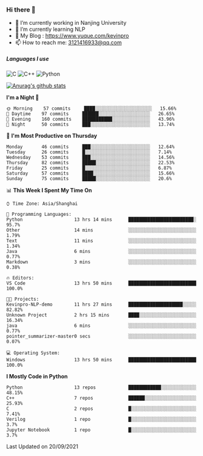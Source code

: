 ### Hi there 👋

- 🔭 I’m currently working in Nanjing University
- 🌱 I’m currently learning NLP
- 👯 My Blog : https://www.yuque.com/kevinpro
- 📫 How to reach me: 3121416933@qq.com

##### Languages I use
![C](https://img.shields.io/badge/-C-000000?style=flat&logo=c)
![C++](https://img.shields.io/badge/-C++-000000?style=flat&logo=c%2B%2B)
![Python](https://img.shields.io/badge/-Python-000000?style=flat&logo=python)

[![Anurag's github stats](https://github-readme-stats.vercel.app/api?username=Ricardokevins)](https://github.com/anuraghazra/github-readme-stats)

<!--START_SECTION:waka-->
**I'm a Night 🦉** 

```text
🌞 Morning    57 commits     ████░░░░░░░░░░░░░░░░░░░░░   15.66% 
🌆 Daytime    97 commits     ██████░░░░░░░░░░░░░░░░░░░   26.65% 
🌃 Evening    160 commits    ███████████░░░░░░░░░░░░░░   43.96% 
🌙 Night      50 commits     ███░░░░░░░░░░░░░░░░░░░░░░   13.74%

```
📅 **I'm Most Productive on Thursday** 

```text
Monday       46 commits     ███░░░░░░░░░░░░░░░░░░░░░░   12.64% 
Tuesday      26 commits     █░░░░░░░░░░░░░░░░░░░░░░░░   7.14% 
Wednesday    53 commits     ███░░░░░░░░░░░░░░░░░░░░░░   14.56% 
Thursday     82 commits     █████░░░░░░░░░░░░░░░░░░░░   22.53% 
Friday       25 commits     █░░░░░░░░░░░░░░░░░░░░░░░░   6.87% 
Saturday     57 commits     ████░░░░░░░░░░░░░░░░░░░░░   15.66% 
Sunday       75 commits     █████░░░░░░░░░░░░░░░░░░░░   20.6%

```


📊 **This Week I Spent My Time On** 

```text
⌚︎ Time Zone: Asia/Shanghai

💬 Programming Languages: 
Python                   13 hrs 14 mins      ████████████████████████░   95.7% 
Other                    14 mins             ░░░░░░░░░░░░░░░░░░░░░░░░░   1.79% 
Text                     11 mins             ░░░░░░░░░░░░░░░░░░░░░░░░░   1.34% 
Java                     6 mins              ░░░░░░░░░░░░░░░░░░░░░░░░░   0.77% 
Markdown                 3 mins              ░░░░░░░░░░░░░░░░░░░░░░░░░   0.38%

🔥 Editors: 
VS Code                  13 hrs 50 mins      █████████████████████████   100.0%

🐱‍💻 Projects: 
Kevinpro-NLP-demo        11 hrs 27 mins      ████████████████████░░░░░   82.82% 
Unknown Project          2 hrs 15 mins       ████░░░░░░░░░░░░░░░░░░░░░   16.34% 
java                     6 mins              ░░░░░░░░░░░░░░░░░░░░░░░░░   0.77% 
pointer_summarizer-master0 secs              ░░░░░░░░░░░░░░░░░░░░░░░░░   0.07%

💻 Operating System: 
Windows                  13 hrs 50 mins      █████████████████████████   100.0%

```

**I Mostly Code in Python** 

```text
Python                   13 repos            ████████████░░░░░░░░░░░░░   48.15% 
C++                      7 repos             ██████░░░░░░░░░░░░░░░░░░░   25.93% 
C                        2 repos             █░░░░░░░░░░░░░░░░░░░░░░░░   7.41% 
Verilog                  1 repo              █░░░░░░░░░░░░░░░░░░░░░░░░   3.7% 
Jupyter Notebook         1 repo              █░░░░░░░░░░░░░░░░░░░░░░░░   3.7%

```



 Last Updated on 20/09/2021
<!--END_SECTION:waka-->
